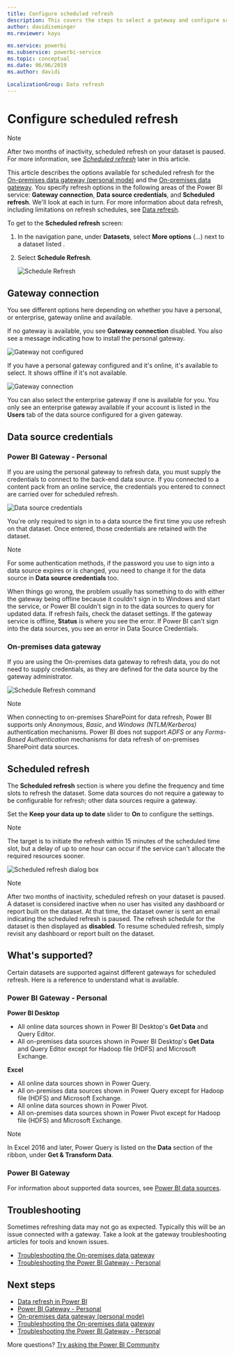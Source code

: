 ```yaml
---
title: Configure scheduled refresh
description: This covers the steps to select a gateway and configure scheduled refresh.
author: davidiseminger
ms.reviewer: kayu

ms.service: powerbi
ms.subservice: powerbi-service
ms.topic: conceptual
ms.date: 06/06/2019
ms.author: davidi

LocalizationGroup: Data refresh
---
```


# Configure scheduled refresh

>[!NOTE]
>After two months of inactivity, scheduled refresh on your dataset is paused. For more information, see [*Scheduled refresh*](#scheduled-refresh) later in this article.

This article describes the options available for scheduled refresh for the [On-premises data gateway (personal mode)](service-gateway-personal-mode.md) and the [On-premises data gateway](service-gateway-onprem.md). You specify refresh options in the following areas of the Power BI service: **Gateway connection**, **Data source credentials**, and **Scheduled refresh**. We'll look at each in turn. For more information about data refresh, including limitations on refresh schedules, see [Data refresh](refresh-data.md#data-refresh).

To get to the **Scheduled refresh** screen:

1. In the navigation pane, under **Datasets**, select **More options** (...) next to a dataset listed .
2. Select **Schedule Refresh**.

    ![Schedule Refresh](media/refresh-scheduled-refresh/dataset-menu.png)

## Gateway connection

You see different options here depending on whether you have a personal, or enterprise, gateway online and available.

If no gateway is available, you see **Gateway connection** disabled. You also see a message indicating how to install the personal gateway.

![Gateway not configured](media/refresh-scheduled-refresh/gateway-not-configured.png)

If you have a personal gateway configured and it's online, it's available to select. It shows offline if it's not available.

![Gateway connection](media/refresh-scheduled-refresh/gateway-connection.png)

You can also select the enterprise gateway if one is available for you. You only see an enterprise gateway available if your account is listed in the **Users** tab of the data source configured for a given gateway.

## Data source credentials

### Power BI Gateway - Personal

If you are using the personal gateway to refresh data, you must supply the credentials to connect to the back-end data source. If you connected to a content pack from an online service, the credentials you entered to connect are carried over for scheduled refresh.

![Data source credentials](media/refresh-scheduled-refresh/data-source-credentials-pgw.png)

You're only required to sign in to a data source the first time you use refresh on that dataset. Once entered, those credentials are retained with the dataset.

> [!NOTE]
> For some authentication methods, if the password you use to sign into a data source expires or is changed, you need to change it for the data source in **Data source credentials** too.

When things go wrong, the problem usually has something to do with either the gateway being offline because it couldn't sign in to Windows and start the service, or Power BI couldn't sign in to the data sources to query for updated data. If refresh fails, check the dataset settings. If the gateway service is offline, **Status** is where you see the error. If Power BI can't sign into the data sources, you see an error in Data Source Credentials.

### On-premises data gateway

If you are using the On-premises data gateway to refresh data, you do not need to supply credentials, as they are defined for the data source by the gateway administrator.

![Schedule Refresh command](media/refresh-scheduled-refresh/data-source-credentials-egw.png)

> [!NOTE]
> When connecting to on-premises SharePoint for data refresh, Power BI supports only *Anonymous*, *Basic*, and *Windows (NTLM/Kerberos)* authentication mechanisms. Power BI does not support *ADFS* or any *Forms-Based Authentication* mechanisms for data refresh of on-premises SharePoint data sources.

## Scheduled refresh

The **Scheduled refresh** section is where you define the frequency and time slots to refresh the dataset. Some data sources do not require a gateway to be configurable for refresh; other data sources require a gateway.

Set the **Keep your data up to date** slider to **On** to configure the settings.

> [!NOTE]
> The target is to initiate the refresh within 15 minutes of the scheduled time slot, but a delay of up to one hour can occur if the service can't allocate the required resources sooner.

![Scheduled refresh dialog box](media/refresh-scheduled-refresh/scheduled-refresh.png)

> [!NOTE]
> After two months of inactivity, scheduled refresh on your dataset is paused. A dataset is considered inactive when no user has visited any dashboard or report built on the dataset. At that time, the dataset owner is sent an email indicating the scheduled refresh is paused. The refresh schedule for the dataset is then displayed as **disabled**. To resume scheduled refresh, simply revisit any dashboard or report built on the dataset.

## What's supported?

Certain datasets are supported against different gateways for scheduled refresh. Here is a reference to understand what is available.

### Power BI Gateway - Personal

**Power BI Desktop**

* All online data sources shown in Power BI Desktop's **Get Data** and Query Editor.
* All on-premises data sources shown in Power BI Desktop's **Get Data** and Query Editor except for Hadoop file (HDFS) and Microsoft Exchange.

**Excel**

* All online data sources shown in Power Query.
* All on-premises data sources shown in Power Query except for Hadoop file (HDFS) and Microsoft Exchange.
* All online data sources shown in Power Pivot.
* All on-premises data sources shown in Power Pivot except for Hadoop file (HDFS) and Microsoft Exchange.

> [!NOTE]
> In Excel 2016 and later, Power Query is listed on the **Data** section of the ribbon, under **Get & Transform Data**.

### Power BI Gateway

For information about supported data sources, see [Power BI data sources](power-bi-data-sources.md).

## Troubleshooting
Sometimes refreshing data may not go as expected. Typically this will be an issue connected with a gateway. Take a look at the gateway troubleshooting articles for tools and known issues.

- [Troubleshooting the On-premises data gateway](service-gateway-onprem-tshoot.md)
- [Troubleshooting the Power BI Gateway - Personal](service-admin-troubleshooting-power-bi-personal-gateway.md)

## Next steps

- [Data refresh in Power BI](refresh-data.md)  
- [Power BI Gateway - Personal](service-gateway-personal-mode.md)  
- [On-premises data gateway (personal mode)](service-gateway-onprem.md)  
- [Troubleshooting the On-premises data gateway](service-gateway-onprem-tshoot.md)  
- [Troubleshooting the Power BI Gateway - Personal](service-admin-troubleshooting-power-bi-personal-gateway.md)  

More questions? [Try asking the Power BI Community](https://community.powerbi.com/)